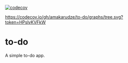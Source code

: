 
[![codecov](https://codecov.io/gh/amakarudze/to-do/graph/badge.svg?token=HPslvKVFkW)](https://codecov.io/gh/amakarudze/to-do)

https://codecov.io/gh/amakarudze/to-do/graphs/tree.svg?token=HPslvKVFkW

# to-do
A simple to-do app.
